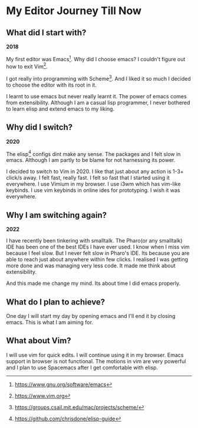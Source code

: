 # My Editor Journey Till Now

## What did I start with?
**2018** 

My first editor was Emacs[^emacs]. Why did I choose emacs? I couldn't figure out how to exit Vim[^vim]. 

I got really into programming with Scheme[^scheme]. And I liked it so much I decided to choose the editor with its root in it.

I learnt to use emacs but never really learnt it. The power of emacs comes from extensibility. Although I am a casual lisp programmer, I never bothered to learn elisp and extend emacs to my liking.

## Why did I switch?
**2020**

The elisp[^elisp] configs dint make any sense. The packages and I felt slow in emacs. Although I am partly to be blame for not harnessing its power.

I decided to switch to Vim in 2020.
I like that just about any action is 1-3+ click/s away. I felt fast, really fast.
I felt so fast that I started using it everywhere. I use Vimium in my browser.
I use i3wm which has vim-like keybinds. I use vim keybinds in online ides for prototyping. I wish it was everywhere.

## Why I am switching again?
**2022**

I have recently been tinkering with smalltalk. The Pharo(or any smalltalk) IDE has been one of the best IDEs I have ever used. I know when I miss vim because I feel slow. But I never felt slow in Pharo's IDE. Its because you are able to reach just about anywhere within few clicks. I realised I was getting more done and was managing very less code. It made me think about extensibility. 

And this made me change my mind. Its about time I did emacs properly.

## What do I plan to achieve?
One day I will start my day by opening emacs and I'll end it by closing emacs.
This is what I am aiming for.

## What about Vim?
I will use vim for quick edits. I will continue using it in my browser. Emacs support in browser is not functional. The motions in vim are very powerful and I plan to use Spacemacs after I get comfortable with elisp.

[^emacs]: https://www.gnu.org/software/emacs
[^vim]: https://www.vim.org
[^scheme]: https://groups.csail.mit.edu/mac/projects/scheme/
[^elisp]: https://github.com/chrisdone/elisp-guide
